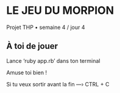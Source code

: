 # LE JEU DU MORPION  

Projet THP • semaine 4 / jour 4  



## À toi de jouer

Lance ‘ruby app.rb’ dans ton terminal  

Amuse toi bien !  

Si tu veux sortir avant la fin  —›  CTRL + C  
